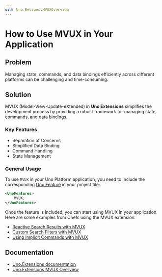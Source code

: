 ```yaml
---
uid: Uno.Recipes.MVUXOverview
---
```


# How to Use MVUX in Your Application

## Problem

Managing state, commands, and data bindings efficiently across different platforms can be challenging and time-consuming.

## Solution

MVUX (Model-View-Update-eXtended) in **Uno Extensions** simplifies the development process by providing a robust framework for managing state, commands, and data bindings.

### Key Features

- Separation of Concerns
- Simplified Data Binding
- Command Handling
- State Management

### General Usage

  To use `MVUX` in your Uno Platform application, you need to include the corresponding [Uno Feature](xref:Uno.Features.Uno.Sdk#uno-platform-features) in your project file:

  ```xml
  <UnoFeatures>
      MVUX;
  </UnoFeatures>
  ```

  Once the feature is included, you can start using MVUX in your application. Here are some examples from Chefs using the MVUX extension:

- [Reactive Search Results with MVUX](xref:Uno.Recipes.ReactiveSearch)
- [Custom Search Filters with MVUX](xref:Uno.Recipes.SearchFilters)
- [Using Implicit Commands with MVUX](xref:Uno.Recipes.ImplicitCommands)

## Documentation

- [Uno.Extensions documentation](xref:Uno.Extensions.Overview)
- [Uno.Extensions MVUX Overview](xref:Uno.Extensions.Mvux.Overview)
